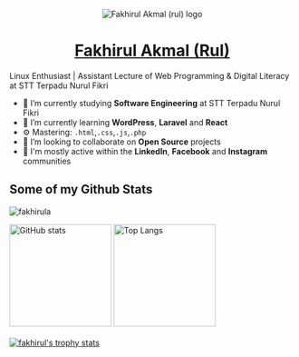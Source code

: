 <p align="center">
  <img src="https://avatars.githubusercontent.com/fakhirula?size=180" alt="Fakhirul Akmal (rul) logo">
</p>
<h1 align="center"><a href="https://www.linkedin.com/in/fakhirul-akmal/">Fakhirul Akmal (Rul)</a></h1>

Linux Enthusiast | Assistant Lecture of Web Programming & Digital Literacy at STT Terpadu Nurul Fikri
- 🔭 I’m currently studying **Software Engineering** at STT Terpadu Nurul Fikri
- 🌱 I’m currently learning **WordPress**, **Laravel** and **React**
- ⚙️ Mastering: `.html`,`.css`,`.js`,`.php`
- 👯 I’m looking to collaborate on **Open Source** projects
- 💬 I'm mostly active within the **LinkedIn**, **Facebook** and **Instagram** communities


## Some of my Github Stats
<p align=left> <img src=https://komarev.com/ghpvc/?username=fakhirula alt=fakhirula /> </p>

<div align="left">
  <img src="https://github-readme-stats.vercel.app/api?username=fakhirula&show_icons=true&include_all_commits=true" height="180" alt="GitHub stats"  />
  <img src="https://github-readme-stats.vercel.app/api/top-langs/?username=fakhirula&layout=compact" height="180" alt="Top Langs"  />
</div>
<br>
<a href="https://github.com/fakhirula">
  <img align="center" src="https://github-profile-trophy.vercel.app/?username=fakhirula&column=-1" alt="fakhirul's trophy stats"/>
</a>
